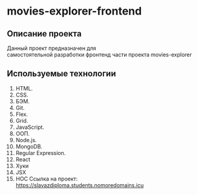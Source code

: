 # movies-explorer-frontend
## Описание проекта 
 
Данный проект предназначен для  
самостоятельной разработки фронтенд части проекта movies-explorer
 
## Используемые технологии 
1. HTML. 
2. CSS. 
3. БЭМ. 
4. Git. 
5. Flex. 
6. Grid. 
7. JavaScript. 
8. ООП.
9. Node.js.
10. MongoDB.
11. Regular Expression.
12. React
13. Хуки
14. JSX
15. HOC 
Ссылка на проект:   https://slavazdiploma.students.nomoredomains.icu
